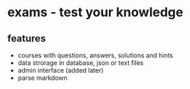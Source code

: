 # exams - test your knowledge

## features

* courses with questions, answers, solutions and hints
* data strorage in database, json or text files
* admin interface (added later)
* parse markdown

